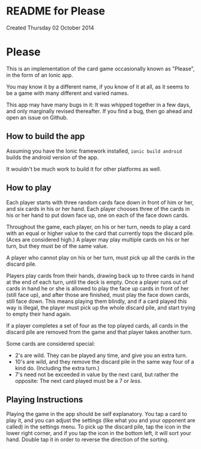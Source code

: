 README for Please
=================
Created Thursday 02 October 2014

# Please

This is an implementation of the card game occasionally known as "Please", in the form of an Ionic app.

You may know it by a different name, if you know of it at all, as it seems to be a game with many different and varied names.

This app may have many bugs in it: It was whipped together in a few days, and only marginally revised thereafter. If you find
a bug, then go ahead and open an issue on Github.

## How to build the app

Assuming you have the Ionic framework installed, `ionic build android` builds the android version of the app.

It wouldn't be much work to build it for other platforms as well.

## How to play

Each player starts with three random cards face down in front of him or her, and six cards in his or her hand.
Each player chooses three of the cards in his or her hand to put down face up, one on each of the face down cards.

Throughout the game, each player, on his or her turn, needs to play a card with an equal or higher value to the card that
currently tops the discard pile. (Aces are considered high.)
A player may play multiple cards on his or her turn, but they must be of the same value.

A player who cannot play on his or her turn, must pick up all the cards in the discard pile.

Players play cards from their hands, drawing back up to three cards in hand at the end of each turn, until the deck is empty.
Once a player runs out of cards in hand he or she is allowed to play the face up cards in front of her (still face up),
and after those are finished, must play the face down cards, still face down. This means playing them blindly, and if a
card played this way is illegal, the player must pick up the whole discard pile, and start trying to empty their hand
again.

If a player completes a set of four as the top played cards, all cards in the discard pile are removed from the game and
that player takes another turn.

Some cards are considered special:

- 2's are wild. They can be played any time, and give you an extra turn.
- 10's are wild, and they remove the discard pile in the same way four of a kind do. (Including the extra turn.)
- 7's need not be exceeded in value by the next card, but rather the opposite: The next card played must be a 7 or *less*.

## Playing Instructions

Playing the game in the app should be self explanatory. You tap a card to play it, and you can adjust the settings
(like what you and your opponent are called) in the settings menu. To pick up the discard pile, tap the icon in the lower right corner,
and if you tap the icon in the bottom left, it will sort your hand. Double tap it in order to reverse the direction of the sorting.



